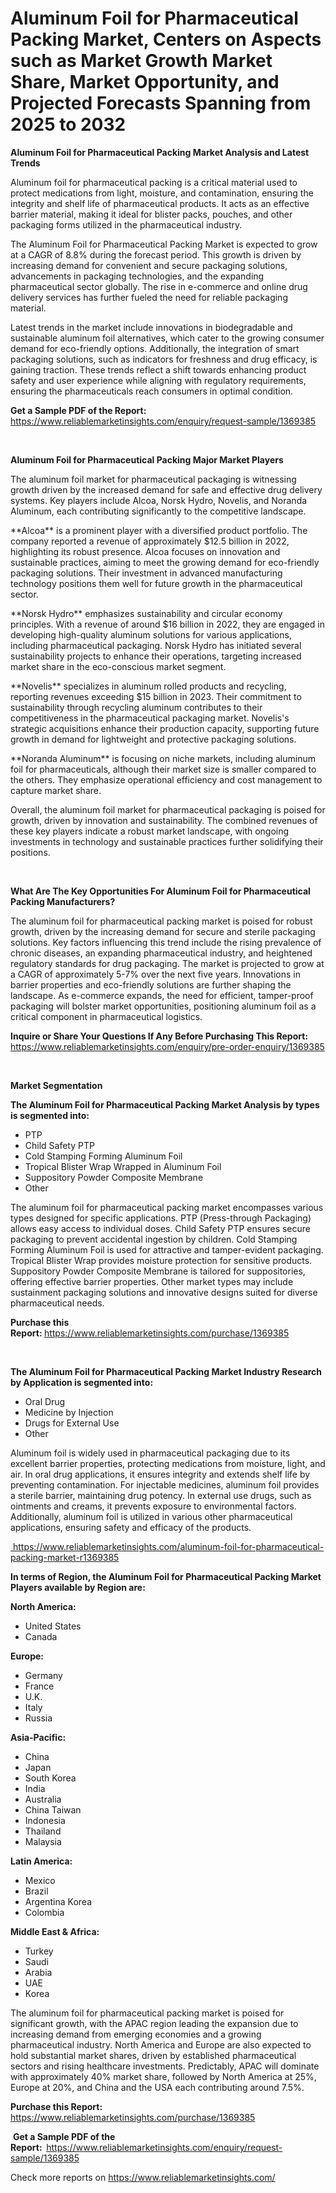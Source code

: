 <p><h1>Aluminum Foil for Pharmaceutical Packing Market, Centers on Aspects such as Market Growth Market Share, Market Opportunity, and Projected Forecasts Spanning from 2025 to 2032</h1></p><p><strong>Aluminum Foil for Pharmaceutical Packing Market Analysis and Latest Trends</strong></p>
<p><p>Aluminum foil for pharmaceutical packing is a critical material used to protect medications from light, moisture, and contamination, ensuring the integrity and shelf life of pharmaceutical products. It acts as an effective barrier material, making it ideal for blister packs, pouches, and other packaging forms utilized in the pharmaceutical industry. </p><p>The Aluminum Foil for Pharmaceutical Packing Market is expected to grow at a CAGR of 8.8% during the forecast period. This growth is driven by increasing demand for convenient and secure packaging solutions, advancements in packaging technologies, and the expanding pharmaceutical sector globally. The rise in e-commerce and online drug delivery services has further fueled the need for reliable packaging material. </p><p>Latest trends in the market include innovations in biodegradable and sustainable aluminum foil alternatives, which cater to the growing consumer demand for eco-friendly options. Additionally, the integration of smart packaging solutions, such as indicators for freshness and drug efficacy, is gaining traction. These trends reflect a shift towards enhancing product safety and user experience while aligning with regulatory requirements, ensuring the pharmaceuticals reach consumers in optimal condition.</p></p>
<p><strong>Get a Sample PDF of the Report:&nbsp;</strong> <a href="https://www.reliablemarketinsights.com/enquiry/request-sample/1369385?utm_campaign=2938&utm_medium=2&utm_source=Github&utm_content=ia&utm_term=22032025&utm_id=aluminum-foil-for-pharmaceutical-packing">https://www.reliablemarketinsights.com/enquiry/request-sample/1369385</a></p>
<p>&nbsp;</p>
<p><strong>Aluminum Foil for Pharmaceutical Packing Major Market Players</strong></p>
<p><p>The aluminum foil market for pharmaceutical packaging is witnessing growth driven by the increased demand for safe and effective drug delivery systems. Key players include Alcoa, Norsk Hydro, Novelis, and Noranda Aluminum, each contributing significantly to the competitive landscape.</p><p>**Alcoa** is a prominent player with a diversified product portfolio. The company reported a revenue of approximately $12.5 billion in 2022, highlighting its robust presence. Alcoa focuses on innovation and sustainable practices, aiming to meet the growing demand for eco-friendly packaging solutions. Their investment in advanced manufacturing technology positions them well for future growth in the pharmaceutical sector.</p><p>**Norsk Hydro** emphasizes sustainability and circular economy principles. With a revenue of around $16 billion in 2022, they are engaged in developing high-quality aluminum solutions for various applications, including pharmaceutical packaging. Norsk Hydro has initiated several sustainability projects to enhance their operations, targeting increased market share in the eco-conscious market segment.</p><p>**Novelis** specializes in aluminum rolled products and recycling, reporting revenues exceeding $15 billion in 2023. Their commitment to sustainability through recycling aluminum contributes to their competitiveness in the pharmaceutical packaging market. Novelis's strategic acquisitions enhance their production capacity, supporting future growth in demand for lightweight and protective packaging solutions.</p><p>**Noranda Aluminum** is focusing on niche markets, including aluminum foil for pharmaceuticals, although their market size is smaller compared to the others. They emphasize operational efficiency and cost management to capture market share.</p><p>Overall, the aluminum foil market for pharmaceutical packaging is poised for growth, driven by innovation and sustainability. The combined revenues of these key players indicate a robust market landscape, with ongoing investments in technology and sustainable practices further solidifying their positions.</p></p>
<p>&nbsp;</p>
<p><strong>What Are The Key Opportunities For Aluminum Foil for Pharmaceutical Packing Manufacturers?</strong></p>
<p><p>The aluminum foil for pharmaceutical packing market is poised for robust growth, driven by the increasing demand for secure and sterile packaging solutions. Key factors influencing this trend include the rising prevalence of chronic diseases, an expanding pharmaceutical industry, and heightened regulatory standards for drug packaging. The market is projected to grow at a CAGR of approximately 5-7% over the next five years. Innovations in barrier properties and eco-friendly solutions are further shaping the landscape. As e-commerce expands, the need for efficient, tamper-proof packaging will bolster market opportunities, positioning aluminum foil as a critical component in pharmaceutical logistics.</p></p>
<p><strong>Inquire or Share Your Questions If Any Before Purchasing This Report:</strong> <a href="https://www.reliablemarketinsights.com/enquiry/pre-order-enquiry/1369385?utm_campaign=2938&utm_medium=2&utm_source=Github&utm_content=ia&utm_term=22032025&utm_id=aluminum-foil-for-pharmaceutical-packing">https://www.reliablemarketinsights.com/enquiry/pre-order-enquiry/1369385</a></p>
<p>&nbsp;</p>
<p><strong>Market Segmentation</strong></p>
<p><strong>The Aluminum Foil for Pharmaceutical Packing Market Analysis by types is segmented into:</strong></p>
<p><ul><li>PTP</li><li>Child Safety PTP</li><li>Cold Stamping Forming Aluminum Foil</li><li>Tropical Blister Wrap Wrapped in Aluminum Foil</li><li>Suppository Powder Composite Membrane</li><li>Other</li></ul></p>
<p><p>The aluminum foil for pharmaceutical packing market encompasses various types designed for specific applications. PTP (Press-through Packaging) allows easy access to individual doses. Child Safety PTP ensures secure packaging to prevent accidental ingestion by children. Cold Stamping Forming Aluminum Foil is used for attractive and tamper-evident packaging. Tropical Blister Wrap provides moisture protection for sensitive products. Suppository Powder Composite Membrane is tailored for suppositories, offering effective barrier properties. Other market types may include sustainment packaging solutions and innovative designs suited for diverse pharmaceutical needs.</p></p>
<p><strong>Purchase this Report:&nbsp;</strong><a href="https://www.reliablemarketinsights.com/purchase/1369385?utm_campaign=2938&utm_medium=2&utm_source=Github&utm_content=ia&utm_term=22032025&utm_id=aluminum-foil-for-pharmaceutical-packing">https://www.reliablemarketinsights.com/purchase/1369385</a></p>
<p>&nbsp;</p>
<p><strong>The Aluminum Foil for Pharmaceutical Packing Market Industry Research by Application is segmented into:</strong></p>
<p><ul><li>Oral Drug</li><li>Medicine by Injection</li><li>Drugs for External Use</li><li>Other</li></ul></p>
<p><p>Aluminum foil is widely used in pharmaceutical packaging due to its excellent barrier properties, protecting medications from moisture, light, and air. In oral drug applications, it ensures integrity and extends shelf life by preventing contamination. For injectable medicines, aluminum foil provides a sterile barrier, maintaining drug potency. In external use drugs, such as ointments and creams, it prevents exposure to environmental factors. Additionally, aluminum foil is utilized in various other pharmaceutical applications, ensuring safety and efficacy of the products.</p></p>
<p><a href="https://www.reliablemarketinsights.com/aluminum-foil-for-pharmaceutical-packing-market-r1369385?utm_campaign=2938&utm_medium=2&utm_source=Github&utm_content=ia&utm_term=22032025&utm_id=aluminum-foil-for-pharmaceutical-packing">&nbsp;https://www.reliablemarketinsights.com/aluminum-foil-for-pharmaceutical-packing-market-r1369385</a></p>
<p><strong>In terms of Region, the Aluminum Foil for Pharmaceutical Packing Market Players available by Region are:</strong></p>
<p>
    <p> <strong> North America: </strong>
        <ul>
            <li>United States</li>
            <li>Canada</li>
        </ul>
        </p> 
    <p> <strong> Europe: </strong>
        <ul>
            <li>Germany</li>
            <li>France</li>
            <li>U.K.</li>
            <li>Italy</li>
            <li>Russia</li>
        </ul>
        </p> 
    <p> <strong> Asia-Pacific: </strong>
        <ul>
            <li>China</li>
            <li>Japan</li>
            <li>South Korea</li>
            <li>India</li>
            <li>Australia</li>
            <li>China Taiwan</li>
            <li>Indonesia</li>
            <li>Thailand</li>
            <li>Malaysia</li>
        </ul>
        </p> 
    <p> <strong> Latin America: </strong>
        <ul>
            <li>Mexico</li>
            <li>Brazil</li>
            <li>Argentina Korea</li>
            <li>Colombia</li>
        </ul>
        </p> 
    <p> <strong> Middle East & Africa: </strong>
        <ul>
            <li>Turkey</li>
            <li>Saudi</li>
            <li>Arabia</li>
            <li>UAE</li>
            <li>Korea</li>
        </ul>
    </p>
    </p>
<p><p>The aluminum foil for pharmaceutical packing market is poised for significant growth, with the APAC region leading the expansion due to increasing demand from emerging economies and a growing pharmaceutical industry. North America and Europe are also expected to hold substantial market shares, driven by established pharmaceutical sectors and rising healthcare investments. Predictably, APAC will dominate with approximately 40% market share, followed by North America at 25%, Europe at 20%, and China and the USA each contributing around 7.5%.</p></p>
<p><strong>Purchase this Report: </strong><a href="https://www.reliablemarketinsights.com/purchase/1369385?utm_campaign=2938&utm_medium=2&utm_source=Github&utm_content=ia&utm_term=22032025&utm_id=aluminum-foil-for-pharmaceutical-packing">https://www.reliablemarketinsights.com/purchase/1369385</a></p>
<p>&nbsp;<strong>Get a Sample PDF of the Report:&nbsp;&nbsp;</strong><a href="https://www.reliablemarketinsights.com/enquiry/request-sample/1369385?utm_campaign=2938&utm_medium=2&utm_source=Github&utm_content=ia&utm_term=22032025&utm_id=aluminum-foil-for-pharmaceutical-packing">https://www.reliablemarketinsights.com/enquiry/request-sample/1369385</a></p>
<p><strong></strong></p>
<p>Check more reports on <a href="https://www.reliablemarketinsights.com/?utm_campaign=2938&utm_medium=2&utm_source=Github&utm_content=ia&utm_term=22032025&utm_id=aluminum-foil-for-pharmaceutical-packing">https://www.reliablemarketinsights.com/</a></p>